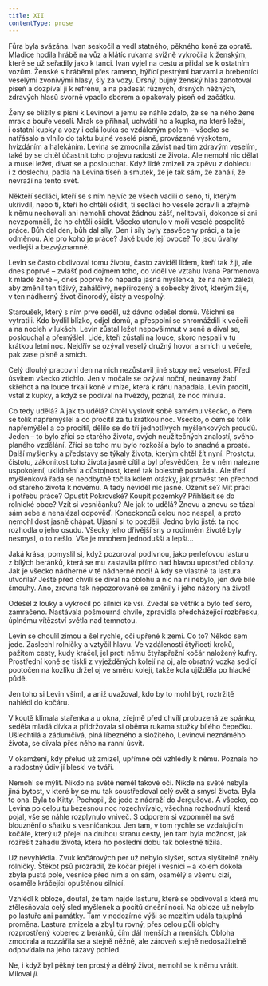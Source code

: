 ```yaml
---
title: XII
contentType: prose
---
```


<section>

Fůra byla svázána. Ivan seskočil a vedl statného, pěkného koně za opratě. Mladice hodila hrábě na vůz a klátíc rukama svižně vykročila k ženským, které se už seřadily jako k tanci. Ivan vyjel na cestu a přidal se k ostatním vozům. Ženské s hráběmi přes rameno, hýřící pestrými barvami a brebentící veselými zvonivými hlasy, šly za vozy. Drsný, bujný ženský hlas zanotoval píseň a dozpíval ji k refrénu, a na padesát různých, drsných něžných, zdravých hlasů svorně vpadlo sborem a opakovaly píseň od začátku.

Ženy se blížily s písní k Levinovi a jemu se náhle zdálo, že se na něho žene mrak a bouře veselí. Mrak se přihnal, uchvátil ho a kupka, na které ležel, i ostatní kupky a vozy i celá louka se vzdáleným polem – všecko se natřásalo a vlnilo do taktu bujné veselé písně, provázené výskotem, hvízdáním a halekáním. Levina se zmocnila závist nad tím zdravým veselím, také by se chtěl účastnit toho projevu radosti ze života. Ale nemohl nic dělat a musel ležet, dívat se a poslouchat. Když lidé zmizeli za zpěvu z dohledu i z doslechu, padla na Levina tíseň a smutek, že je tak sám, že zahálí, že nevraží na tento svět.

Někteří sedláci, kteří se s ním nejvíc ze všech vadili o seno, ti, kterým ukřivdil, nebo ti, kteří ho chtěli ošidit, ti sedláci ho vesele zdravili a zřejmě k němu nechovali ani nemohli chovat žádnou zášť, nelitovali, dokonce si ani nevzpomněli, že ho chtěli ošidit. Všecko utonulo v moři veselé pospolité práce. Bůh dal den, bůh dal síly. Den i síly byly zasvěceny práci, a ta je odměnou. Ale pro koho je práce? Jaké bude její ovoce? To jsou úvahy vedlejší a bezvýznamné.

Levin se často obdivoval tomu životu, často záviděl lidem, kteří tak žijí, ale dnes poprvé – zvlášť pod dojmem toho, co viděl ve vztahu Ivana Parmenova k mladé ženě –, dnes poprvé ho napadla jasná myšlenka, že na něm záleží, aby změnil ten tíživý, zahálčivý, nepřirozený a sobecký život, kterým žije, v ten nádherný život činorodý, čistý a vespolný.

Staroušek, který s ním prve seděl, už dávno odešel domů. Všichni se vytratili. Kdo bydlil blízko, odjel domů, a přespolní se shromáždili k večeři a na nocleh v lukách. Levin zůstal ležet nepovšimnut v seně a díval se, poslouchal a přemýšlel. Lidé, kteří zůstali na louce, skoro nespali v tu krátkou letní noc. Nejdřív se ozýval veselý družný hovor a smích u večeře, pak zase písně a smích.

Celý dlouhý pracovní den na nich nezůstavil jiné stopy než veselost. Před úsvitem všecko ztichlo. Jen v močále se ozýval noční, neúnavný žabí skřehot a na louce frkali koně v mlze, která k ránu napadala. Levin procitl, vstal z kupky, a když se podíval na hvězdy, poznal, že noc minula.

Co tedy udělá? A jak to udělá? Chtěl vyslovit sobě samému všecko, o čem se tolik napřemýšlel a co procítil za tu krátkou noc. Všecko, o čem se tolik napřemýšlel a co procítil, dělilo se do tří jednotlivých myšlenkových proudů. Jeden – to bylo zříci se starého života, svých neužitečných znalostí, svého planého vzdělání. Zříci se toho mu bylo rozkoší a bylo to snadné a prosté. Další myšlenky a představy se týkaly života, kterým chtěl žít nyní. Prostotu, čistotu, zákonitost toho života jasně cítil a byl přesvědčen, že v něm nalezne uspokojení, uklidnění a důstojnost, které tak bolestně postrádal. Ale třetí myšlenková řada se neodbytně točila kolem otázky, jak provést ten přechod od starého života k novému. A tady neviděl nic jasně. Oženit se? Mít práci i potřebu práce? Opustit Pokrovské? Koupit pozemky? Přihlásit se do rolnické obce? Vzít si vesničanku? Ale jak to udělá? Znovu a znovu se tázal sám sebe a nenalézal odpověď. Koneckonců celou noc nespal, a proto nemohl dost jasně chápat. Ujasní si to později. Jedno bylo jisté: ta noc rozhodla o jeho osudu. Všecky jeho dřívější sny o rodinném životě byly nesmysl, o to nešlo. Vše je mnohem jednodušší a lepší…

Jaká krása, pomyslil si, když pozoroval podivnou, jako perleťovou lasturu z bílých beránků, která se mu zastavila přímo nad hlavou uprostřed oblohy. Jak je všecko nádherné v té nádherné noci! A kdy se vlastně ta lastura utvořila? Ještě před chvílí se díval na oblohu a nic na ní nebylo, jen dvě bílé šmouhy. Ano, zrovna tak nepozorovaně se změnily i jeho názory na život!

Odešel z louky a vykročil po silnici ke vsi. Zvedal se větřík a bylo teď šero, zamračeno. Nastávala pošmourná chvíle, zpravidla předcházející rozbřesku, úplnému vítězství světla nad temnotou.

Levin se choulil zimou a šel rychle, oči upřené k zemi. Co to? Někdo sem jede. Zaslechl rolničky a vztyčil hlavu. Ve vzdálenosti čtyřiceti kroků, pažitem cesty, kudy kráčel, jel proti němu čtyřspřežní kočár naložený kufry. Prostřední koně se tiskli z vyježděných kolejí na oj, ale obratný vozka sedící pootočen na kozlíku držel oj ve směru kolejí, takže kola ujížděla po hladké půdě.

Jen toho si Levin všiml, a aniž uvažoval, kdo by to mohl být, roztržitě nahlédl do kočáru.

V koutě klímala stařenka a u okna, zřejmě před chvílí probuzená ze spánku, seděla mladá dívka a přidržovala si oběma rukama stužky bílého čepečku. Ušlechtilá a zádumčivá, plná líbezného a složitého, Levinovi neznámého života, se dívala přes něho na ranní úsvit.

V okamžení, kdy přelud už zmizel, upřímné oči vzhlédly k němu. Poznala ho a radostný údiv jí bleskl ve tváři.

Nemohl se mýlit. Nikdo na světě neměl takové oči. Nikde na světě nebyla jiná bytost, v které by se mu tak soustřeďoval celý svět a smysl života. Byla to ona. Byla to Kitty. Pochopil, že jede z nádraží do Jergušova. A všecko, co Levina po celou tu bezesnou noc rozechvívalo, všechna rozhodnutí, která pojal, vše se náhle rozplynulo vniveč. S odporem si vzpomněl na své blouznění o sňatku s vesničankou. Jen tam, v tom rychle se vzdalujícím kočáře, který už přejel na druhou stranu cesty, jen tam byla možnost, jak rozřešit záhadu života, která ho poslední dobu tak bolestně tížila.

Už nevyhlédla. Zvuk kočárových per už nebylo slyšet, sotva slyšitelně zněly rolničky. Štěkot psů prozradil, že kočár přejel i vesnici – a kolem dokola zbyla pustá pole, vesnice před ním a on sám, osamělý a všemu cizí, osaměle kráčející opuštěnou silnicí.

Vzhlédl k obloze, doufal, že tam najde lasturu, které se obdivoval a která mu ztělesňovala celý sled myšlenek a pocitů dnešní noci. Na obloze už nebylo po lastuře ani památky. Tam v nedozírné výši se mezitím udála tajuplná proměna. Lastura zmizela a zbyl tu rovný, přes celou půli oblohy rozprostřený koberec z beránků, čím dál menších a menších. Obloha zmodrala a rozzářila se a stejně něžně, ale zároveň stejně nedosažitelně odpovídala na jeho tázavý pohled.

Ne, i když byl pěkný ten prostý a dělný život, nemohl se k němu vrátit. Miloval _ji._

</section>
